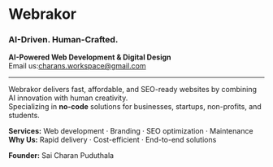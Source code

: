 # Webrakor

### AI-Driven. Human-Crafted.

**AI-Powered Web Development & Digital Design**  
Email us:charans.workspace@gmail.com  

---

Webrakor delivers fast, affordable, and SEO-ready websites by combining AI innovation with human creativity.  
Specializing in **no-code** solutions for businesses, startups, non-profits, and students.

**Services:** Web development · Branding · SEO optimization · Maintenance  
**Why Us:** Rapid delivery · Cost-efficient · End-to-end solutions  

**Founder:** Sai Charan Puduthala  

